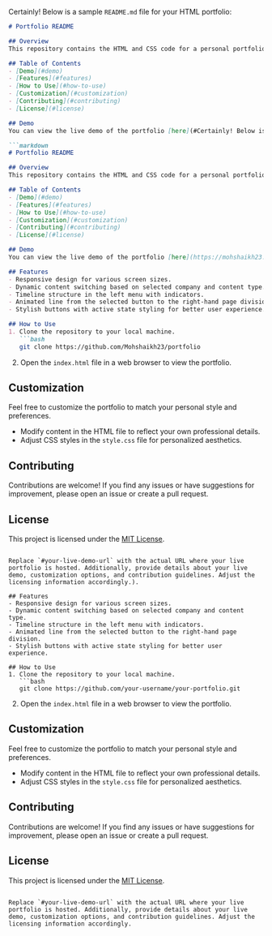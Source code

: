 Certainly! Below is a sample `README.md` file for your HTML portfolio:

```markdown
# Portfolio README

## Overview
This repository contains the HTML and CSS code for a personal portfolio website. The portfolio showcases professional experience, skills, achievements, and education details in a structured format.

## Table of Contents
- [Demo](#demo)
- [Features](#features)
- [How to Use](#how-to-use)
- [Customization](#customization)
- [Contributing](#contributing)
- [License](#license)

## Demo
You can view the live demo of the portfolio [here](#Certainly! Below is a sample `README.md` file for your HTML portfolio:

```markdown
# Portfolio README

## Overview
This repository contains the HTML and CSS code for a personal portfolio website. The portfolio showcases professional experience, skills, achievements, and education details in a structured format.

## Table of Contents
- [Demo](#demo)
- [Features](#features)
- [How to Use](#how-to-use)
- [Customization](#customization)
- [Contributing](#contributing)
- [License](#license)

## Demo
You can view the live demo of the portfolio [here](https://mohshaikh23.github.io/portfolio/).

## Features
- Responsive design for various screen sizes.
- Dynamic content switching based on selected company and content type.
- Timeline structure in the left menu with indicators.
- Animated line from the selected button to the right-hand page division.
- Stylish buttons with active state styling for better user experience.

## How to Use
1. Clone the repository to your local machine.
   ```bash
   git clone https://github.com/Mohshaikh23/portfolio
   ```

2. Open the `index.html` file in a web browser to view the portfolio.

## Customization
Feel free to customize the portfolio to match your personal style and preferences.
- Modify content in the HTML file to reflect your own professional details.
- Adjust CSS styles in the `style.css` file for personalized aesthetics.

## Contributing
Contributions are welcome! If you find any issues or have suggestions for improvement, please open an issue or create a pull request.

## License
This project is licensed under the [MIT License](LICENSE).
```

Replace `#your-live-demo-url` with the actual URL where your live portfolio is hosted. Additionally, provide details about your live demo, customization options, and contribution guidelines. Adjust the licensing information accordingly.).

## Features
- Responsive design for various screen sizes.
- Dynamic content switching based on selected company and content type.
- Timeline structure in the left menu with indicators.
- Animated line from the selected button to the right-hand page division.
- Stylish buttons with active state styling for better user experience.

## How to Use
1. Clone the repository to your local machine.
   ```bash
   git clone https://github.com/your-username/your-portfolio.git
   ```

2. Open the `index.html` file in a web browser to view the portfolio.

## Customization
Feel free to customize the portfolio to match your personal style and preferences.
- Modify content in the HTML file to reflect your own professional details.
- Adjust CSS styles in the `style.css` file for personalized aesthetics.

## Contributing
Contributions are welcome! If you find any issues or have suggestions for improvement, please open an issue or create a pull request.

## License
This project is licensed under the [MIT License](LICENSE).
```

Replace `#your-live-demo-url` with the actual URL where your live portfolio is hosted. Additionally, provide details about your live demo, customization options, and contribution guidelines. Adjust the licensing information accordingly.